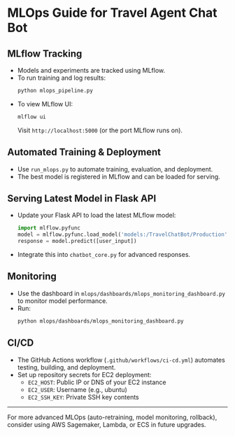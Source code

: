 # MLOps Guide for Travel Agent Chat Bot

## MLflow Tracking
- Models and experiments are tracked using MLflow.
- To run training and log results:
  ```bash
  python mlops_pipeline.py
  ```
- To view MLflow UI:
  ```bash
  mlflow ui
  ```
  Visit `http://localhost:5000` (or the port MLflow runs on).

## Automated Training & Deployment
- Use `run_mlops.py` to automate training, evaluation, and deployment.
- The best model is registered in MLflow and can be loaded for serving.

## Serving Latest Model in Flask API
- Update your Flask API to load the latest MLflow model:
  ```python
  import mlflow.pyfunc
  model = mlflow.pyfunc.load_model('models:/TravelChatBot/Production')
  response = model.predict([user_input])
  ```
- Integrate this into `chatbot_core.py` for advanced responses.

## Monitoring
- Use the dashboard in `mlops/dashboards/mlops_monitoring_dashboard.py` to monitor model performance.
- Run:
  ```bash
  python mlops/dashboards/mlops_monitoring_dashboard.py
  ```

## CI/CD
- The GitHub Actions workflow (`.github/workflows/ci-cd.yml`) automates testing, building, and deployment.
- Set up repository secrets for EC2 deployment:
  - `EC2_HOST`: Public IP or DNS of your EC2 instance
  - `EC2_USER`: Username (e.g., ubuntu)
  - `EC2_SSH_KEY`: Private SSH key contents

---

For more advanced MLOps (auto-retraining, model monitoring, rollback), consider using AWS Sagemaker, Lambda, or ECS in future upgrades.
